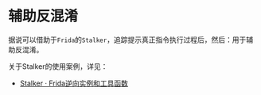 # 辅助反混淆

据说可以借助于`Frida`的`Stalker`，追踪提示真正指令执行过程后，然后：用于辅助反混淆。

关于Stalker的使用案例，详见：

* [Stalker · Frida逆向实例和工具函数](https://book.crifan.org/books/frida_re_example_function/website/frida_re_example/frida/ios_objc/stalker/)
